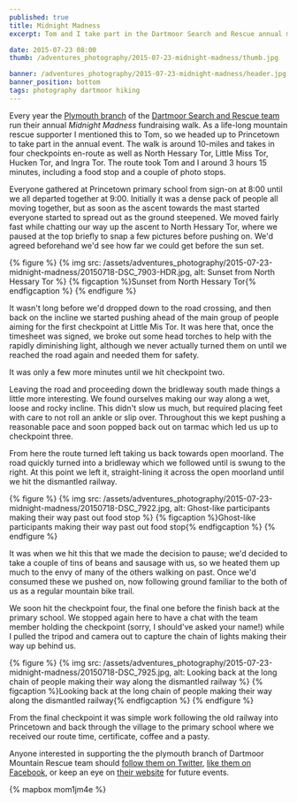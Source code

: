 ```yaml
---
published: true
title: Midnight Madness
excerpt: Tom and I take part in the Dartmoor Search and Rescue annual midnight madness fundraising walk.

date: 2015-07-23 08:00
thumb: /adventures_photography/2015-07-23-midnight-madness/thumb.jpg

banner: /adventures_photography/2015-07-23-midnight-madness/header.jpg
banner_position: bottom
tags: photography dartmoor hiking
---
```


Every year the [Plymouth branch][dsrt_wb] of the [Dartmoor Search and Rescue team][dsrt_main] run their annual *Midnight Madness* fundraising walk. As a life-long mountain rescue supporter I mentioned this to Tom, so we headed up to Princetown to take part in the annual event. The walk is around 10-miles and takes in four checkpoints en-route as well as North Hessary Tor, Little Miss Tor, Hucken Tor, and Ingra Tor. The route took Tom and I around 3 hours 15 minutes, including a food stop and a couple of photo stops.

Everyone gathered at Princetown primary school from sign-on at 8:00 until we all departed together at 9:00. Initially it was a dense pack of people all moving together, but as soon as the ascent towards the mast started everyone started to spread out as the ground steepened. We moved fairly fast while chatting our way up the ascent to North Hessary Tor, where we paused at the top briefly to snap a few pictures before pushing on. We'd agreed beforehand we'd see how far we could get before the sun set.

{% figure %}
  {% img src: /assets/adventures_photography/2015-07-23-midnight-madness/20150718-DSC_7903-HDR.jpg, alt: Sunset from North Hessary Tor %}
  {% figcaption %}Sunset from North Hessary Tor{% endfigcaption %}
{% endfigure %}

It wasn't long before we'd dropped down to the road crossing, and then back on the incline we started pushing ahead of the main group of people aiming for the first checkpoint at Little Mis Tor. It was here that, once the timesheet was signed, we broke out some head torches to help with the rapidly diminishing light, although we never actually turned them on until we reached the road again and needed them for safety.

It was only a few more minutes until we hit checkpoint two.

Leaving the road and proceeding down the bridleway south made things a little more interesting. We found ourselves making our way along a wet, loose and rocky incline. This didn't slow us much, but required placing feet with care to not roll an ankle or slip over. Throughout this we kept pushing a reasonable pace and soon popped back out on tarmac which led us up to checkpoint three.

From here the route turned left taking us back towards open moorland. The road quickly turned into a bridleway which we followed until is swung to the right. At this point we left it, straight-lining it across the open moorland until we hit the dismantled railway.

{% figure %}
  {% img src: /assets/adventures_photography/2015-07-23-midnight-madness/20150718-DSC_7922.jpg, alt: Ghost-like participants making their way past out food stop %}
  {% figcaption %}Ghost-like participants making their way past out food stop{% endfigcaption %}
{% endfigure %}

It was when we hit this that we made the decision to pause; we'd decided to take a couple of tins of beans and sausage with us, so we heated them up much to the envy of many of the others walking on past. Once we'd consumed these we pushed on, now following ground familiar to the both of us as a regular mountain bike trail.

We soon hit the checkpoint four, the final one before the finish back at the primary school. We stopped again here to have a chat with the team member holding the checkpoint (sorry, I should've asked your name!) while I pulled the tripod and camera out to capture the chain of lights making their way up behind us.

{% figure %}
  {% img src: /assets/adventures_photography/2015-07-23-midnight-madness/20150718-DSC_7925.jpg, alt: Looking back at the long chain of people making their way along the dismantled railway %}
  {% figcaption %}Looking back at the long chain of people making their way along the dismantled railway{% endfigcaption %}
{% endfigure %}

From the final checkpoint it was simple work following the old railway into Princetown and back through the village to the primary school where we received our route time, certificate, coffee and a pasty.

Anyone interested in supporting the the plymouth branch of Dartmoor Mountain Rescue team should [follow them on Twitter][dsrt_tw], [like them on Facebook][dsrt_fb], or keep an eye on [their website][dsrt_wb] for future events.

{% mapbox mom1jm4e %}


[dsrt_fb]: https://www.facebook.com/DSRTPlymouth "Dartmoor Search and Rescue Plymouth on Facebook"
[dsrt_tw]: https://twitter.com/dsrtplymouth "Dartmoor Search and Rescue Plymouth on Twitter"
[dsrt_wb]: http://www.dartmoorsartplymouth.org.uk "Dartmoor Search and Rescue Plymouth"
[dsrt_main]: http://www.dartmoor-rescue.org "Dartmoor Search and Rescue Group"

